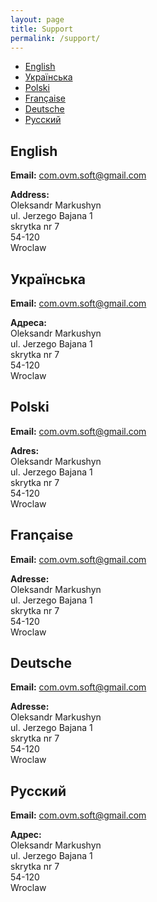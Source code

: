 ```yaml
---
layout: page
title: Support
permalink: /support/
---
```



- [English](#english)
- [Українська](#ukrainian)
- [Polski](#polish)
- [Française](#french)
- [Deutsche](#german)
- [Русский](#russian)

## <a name="english"></a>English

**Email:** [com.ovm.soft@gmail.com](mailto:com.ovm.soft@gmail.com)

**Address:**\
Oleksandr Markushyn\
ul. Jerzego Bajana 1\
skrytka nr 7\
54-120\
Wroclaw

[comment]:<img src="/be-kind/assets/a-s.png" width="170" />

## <a name="ukrainian"></a>Українська

**Email:** [com.ovm.soft@gmail.com](mailto:com.ovm.soft@gmail.com)

**Адреса:**\
Oleksandr Markushyn\
ul. Jerzego Bajana 1\
skrytka nr 7\
54-120\
Wroclaw

[comment]:<img src="/be-kind/assets/a-s.png" width="170" />

## <a name="polish"></a>Polski

**Email:** [com.ovm.soft@gmail.com](mailto:com.ovm.soft@gmail.com)

**Adres:**\
Oleksandr Markushyn\
ul. Jerzego Bajana 1\
skrytka nr 7\
54-120\
Wroclaw

[comment]:<img src="/be-kind/assets/a-s.png" width="170" />

## <a name="french"></a>Française

**Email:** [com.ovm.soft@gmail.com](mailto:com.ovm.soft@gmail.com)

**Adresse:**\
Oleksandr Markushyn\
ul. Jerzego Bajana 1\
skrytka nr 7\
54-120\
Wroclaw

[comment]:<img src="/be-kind/assets/a-s.png" width="170" />

## <a name="german"></a>Deutsche

**Email:** [com.ovm.soft@gmail.com](mailto:com.ovm.soft@gmail.com)

**Adresse:**\
Oleksandr Markushyn\
ul. Jerzego Bajana 1\
skrytka nr 7\
54-120\
Wroclaw

[comment]:<img src="/be-kind/assets/a-s.png" width="170" />

## <a name="russian"></a>Русский

**Email:** [com.ovm.soft@gmail.com](mailto:com.ovm.soft@gmail.com)

**Адрес:**\
Oleksandr Markushyn\
ul. Jerzego Bajana 1\
skrytka nr 7\
54-120\
Wroclaw

[comment]:<img src="/be-kind/assets/a-s.png" width="170" />
